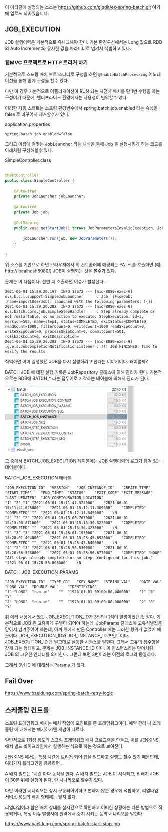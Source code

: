 이 아티클에 설명되는 소스는 https://github.com/glqdlt/ex-spring-batch.git 여기에 업로드 되어있습니다.

## JOB_EXECUTION

JOB 실행이력은 기본적으로 유니크해야 한다. 기본 환경구성에서는 Long 값으로 RDB의 Auto Increment와 유사한 값을 파라미터로 넘겨서 식별하고 있다.


### 웹MVC 프로젝트로 HTTP 트리거 하기

기본적으로 스프링 배치 부트 스타터로 구성을 하면 ```@EnableBatchProcessing``` 어노테이션을 통해 쉽게 구성을 할수 있다.

다만 이 경우 기본적으로 어플리케이션이 RUN 되는 시점에 배치를 단 1번 수행을 하는 구성이기 때문에, 엔터프라이즈 환경에서는 사용성이 빈약할수 있다.

이러한 자동 스타트는 스프링 환경변수에서 spring.batch.job.enabled 라는 속성을 false 로 바꾸어서 제거할수가 있다.

application.properties
```
spring.batch.job.enabled=false
```

그리고 이름에 걸맞는 JobLauncher 라는 녀석을 통해 Job 을 실행시키게 하는 코드를 아래처럼 구성해볼수 있다. 

SimpleController.class
```java

@RestController
public class SimpleController {

    @Autowired
    private JobLauncher jobLauncher;

    @Autowired
    private Job job;

    @GetMapping
    public void getStartJob() throws JobParametersInvalidException, JobExecutionAlreadyRunningException, JobRestartException, JobInstanceAlreadyCompleteException {

        jobLauncher.run(job, new JobParameters());
    }

}

```

위 소스를 기반으로 하면 브라우저에서 위 컨트롤러에 매핑되는 PATH 를 호출하면 (예: http://localhost:8080/) JOB이 실행되는 것을 볼수가 있다.

문제는 이 다음이다. 한번 더 호출하면 이슈가 발생한다.
 
```
2021-06-01 15:29:20.197  INFO 17672 --- [nio-8080-exec-9] o.s.b.c.l.support.SimpleJobLauncher      : Job: [FlowJob: [name=importUserJob]] launched with the following parameters: [{}]
2021-06-01 15:29:20.282  INFO 17672 --- [nio-8080-exec-9] o.s.batch.core.job.SimpleStepHandler     : Step already complete or not restartable, so no action to execute: StepExecution: id=3, version=503, name=step1, status=COMPLETED, exitStatus=COMPLETED, readCount=1000, filterCount=0, writeCount=1000 readSkipCount=0, writeSkipCount=0, processSkipCount=0, commitCount=501, rollbackCount=0, exitDescription=
2021-06-01 15:29:20.282  INFO 17672 --- [nio-8080-exec-9] .g.e.s.JobCompletionNotificationListener : !!! JOB FINISHED! Time to verify the results
```

직역하면 이미 실행했던 JOB을 다시 실행하려고 한다는 이야기이다. 왜이럴까?

BATCH JOB 에 대한 실행 기록은 JobRepository 클래스에 의해 관리가 된다. 기본적으로는 RDB에 BATCH_* 라는 접두어로 시작하는 테이블에 의해서 관리가 된다.

![](.스프링배치_images/d3087cf6.png)

그 중에서 BATCH_JOB_EXECUTION 테이블에는 JOB 실행이력의 로그가 담겨 있는 테이블이다.

BATCH_JOB_EXECUTION 테이블
```
"JOB_EXECUTION_ID"	"VERSION"	"JOB_INSTANCE_ID"	"CREATE_TIME"	"START_TIME"	"END_TIME"	"STATUS"	"EXIT_CODE"	"EXIT_MESSAGE"	"LAST_UPDATED"	"JOB_CONFIGURATION_LOCATION"
"1"	"2"	"1"	"2021-06-01 15:11:41.522000"	"2021-06-01 15:11:41.625000"	"2021-06-01 15:12:11.309000"	"COMPLETED"	"COMPLETED"	""	"2021-06-01 15:12:11.345000"	\N
"2"	"2"	"2"	"2021-06-01 15:13:00.767000"	"2021-06-01 15:13:00.871000"	"2021-06-01 15:13:30.322000"	"COMPLETED"	"COMPLETED"	""	"2021-06-01 15:13:30.423000"	\N
"3"	"2"	"3"	"2021-06-01 15:28:01.193000"	"2021-06-01 15:28:01.494000"	"2021-06-01 15:28:45.692000"	"COMPLETED"	"COMPLETED"	""	"2021-06-01 15:28:45.840000"	\N
"4"	"2"	"3"	"2021-06-01 15:28:56.530000"	"2021-06-01 15:28:56.593000"	"2021-06-01 15:28:56.677000"	"COMPLETED"	"NOOP"	"All steps already completed or no steps configured for this job."	"2021-06-01 15:28:56.806000"	\N

```
BATCH_JOB_EXECUTION_PARAMS
```
"JOB_EXECUTION_ID"	"TYPE_CD"	"KEY_NAME"	"STRING_VAL"	"DATE_VAL"	"LONG_VAL"	"DOUBLE_VAL"	"IDENTIFYING"
"1"	"LONG"	"run.id"	""	"1970-01-01 09:00:00.000000"	"1"	"0"	"Y"
"2"	"LONG"	"run.id"	""	"1970-01-01 09:00:00.000000"	"2"	"0"	"Y"

```

위 에러 내용에서 봤듯 JOB_EXECUTION_ID가 3번인 녀석이 말썽이었던 것 같다.
기본적으로 JOB 은 고유하게 구별이 되어야 하는데, JobParams 클래스에 고유식별값을 담아서 넘겨주어야 하는데, 아까 위에서 만든 Controller 에는 그러한 행위가 없었기 때문이다.
JOB_EXECUTION_ID와 JOB_INSTANCE_ID 포인트이다. JOB_EXECUTION_ID 은 말그대로 실행한 시퀀스를 말한다. 그래서 고유의 정수형을 갖게 되는 형태이고,
문제는 JOB_INSTANCE_ID 이다. 이 인스턴스라는 단어처럼 JOB 의 고유한 엔티티를 의미한다. 그런데 보면 3번이라는 이전의 로그와 동일하다. 

그래서 3번 ID 에 대해서는 Params 가 없다.


## Fail Over

https://www.baeldung.com/spring-batch-retry-logic



## 스케줄링 컨트롤

스프링 프레임워크 배치는 배치 작업에 포인트를 둔 프레임워크이다. 예약 관리 나 스케줄링 에 대해서는 얘기하기엔 개념이 다르다.

일반적으로 1회성 용도의 스프링 프레임워크 배치 프로그램을 만들고, 이를 JENKINS 에서 빌드 바이프라인에서 실행하는 식으로 하는 것으로 보여진다.

JENKINS 에서는 특정 시간에 트리거 되어 앱을 빌드하고 실행도 할수 있기 때문인데, 여러가지 플러그인을 응용하면 ..

A 배치 빌드는 1시간 마다 동작을 한다. A 배치 빌드는 JOB 이 시작되고, B 배치 JOB이 30분 뒤에 실행이 된다. 란 시나리오로 할수가 있다.

다만 이러한 시나리오는 상시 구동되어야하고 변하지 않는 경우에 적합하고, 리얼타임 서비스 용도의 배치 형태에는 맞지 않다.

리얼타임이라 함은 배치 상태를 실시간으로 확인하고 어떠한 상황에는 다른 방법으로 적용되거나, 특정 이슈 발생시에 원격에서 중지 시키는 등의 시나리오를 말한다.
   

https://www.baeldung.com/spring-batch-start-stop-job
